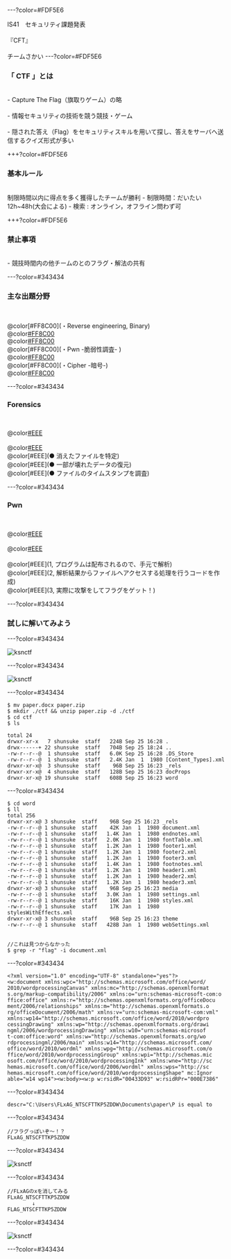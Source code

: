 ---?color=#FDF5E6

IS41　セキュリティ課題発表<br><br>
『CFT』<br><br>
チームさかい
---?color=#FDF5E6
### 「 CTF 」とは 
<br>
- Capture The Flag（旗取りゲーム）の略<br><br>
- 情報セキュリティの技術を競う競技・ゲーム<br><br>
- 隠された答え（Flag）をセキュリティスキルを用いて探し、答えをサーバへ送信するクイズ形式が多い

+++?color=#FDF5E6

### 基本ルール
<br>
制限時間以内に得点を多く獲得したチームが勝利
- 制限時間：だいたい12h~48h(大会による)
- 検索 : オンライン，オフライン問わず可

+++?color=#FDF5E6

### 禁止事項
<br>
- 競技時間内の他チームのとのフラグ・解法の共有

---?color=#343434 
### 主な出題分野
<br>

@color[#FF8C00](・Reverse engineering, Binary) <br> 
@color[#FF8C00](・Network)<br>
@color[#FF8C00](・Forensics) <br>
@color[#FF8C00](・Pwn -脆弱性調査- ) <br>
@color[#FF8C00](・Web) <br>
@color[#FF8C00](・Cipher -暗号-) <br>
@color[#FF8C00](・programming)

---?color=#343434 
### Forensics
<br>

@color[#EEE](物理メモリのイメージファイルを解析し，必要な情報を得ること)<br> <br>
@color[#EEE](例えば犯罪捜査で)<br>
@color[#EEE](● 消えたファイルを特定) <br> 
@color[#EEE](● 一部が壊れたデータの復元) <br> 
@color[#EEE](● ファイルのタイムスタンプを調査) <br> 

---?color=#343434 
### Pwn
<br>

@color[#EEE](プログラムの脆弱性を突いてフラグを獲得する問題) <br> <br> 
@color[#EEE](どうやって解くの？) <br><br> 
@color[#EEE](1, プログラムは配布されるので、手元で解析) <br> 
@color[#EEE](2, 解析結果からファイルへアクセスする処理を行うコードを作成) <br> 
@color[#EEE](3, 実際に攻撃をしてフラグをゲット！) <br> 

---?color=#343434 
### 試しに解いてみよう

---?color=#343434

![](./assets/image01.png "ksnctf")


---?color=#343434

![](./assets/image02.png "ksnctf")

---?color=#343434

```
$ mv paper.docx paper.zip
$ mkdir ./ctf && unzip paper.zip -d ./ctf
$ cd ctf
$ ls

total 24
drwxr-xr-x   7 shunsuke  staff   224B Sep 25 16:28 .
drwx------+ 22 shunsuke  staff   704B Sep 25 18:24 ..
-rw-r--r--@  1 shunsuke  staff   6.0K Sep 25 16:28 .DS_Store
-rw-r--r--@  1 shunsuke  staff   2.4K Jan  1  1980 [Content_Types].xml
drwxr-xr-x@  3 shunsuke  staff    96B Sep 25 16:23 _rels
drwxr-xr-x@  4 shunsuke  staff   128B Sep 25 16:23 docProps
drwxr-xr-x@ 19 shunsuke  staff   608B Sep 25 16:23 word
```

---?color=#343434

```
$ cd word
$ ll
total 256
drwxr-xr-x@ 3 shunsuke  staff    96B Sep 25 16:23 _rels
-rw-r--r--@ 1 shunsuke  staff    42K Jan  1  1980 document.xml
-rw-r--r--@ 1 shunsuke  staff   1.4K Jan  1  1980 endnotes.xml
-rw-r--r--@ 1 shunsuke  staff   2.0K Jan  1  1980 fontTable.xml
-rw-r--r--@ 1 shunsuke  staff   1.2K Jan  1  1980 footer1.xml
-rw-r--r--@ 1 shunsuke  staff   1.2K Jan  1  1980 footer2.xml
-rw-r--r--@ 1 shunsuke  staff   1.2K Jan  1  1980 footer3.xml
-rw-r--r--@ 1 shunsuke  staff   1.4K Jan  1  1980 footnotes.xml
-rw-r--r--@ 1 shunsuke  staff   1.2K Jan  1  1980 header1.xml
-rw-r--r--@ 1 shunsuke  staff   1.2K Jan  1  1980 header2.xml
-rw-r--r--@ 1 shunsuke  staff   1.2K Jan  1  1980 header3.xml
drwxr-xr-x@ 3 shunsuke  staff    96B Sep 25 16:23 media
-rw-r--r--@ 1 shunsuke  staff   3.0K Jan  1  1980 settings.xml
-rw-r--r--@ 1 shunsuke  staff    16K Jan  1  1980 styles.xml
-rw-r--r--@ 1 shunsuke  staff    17K Jan  1  1980 stylesWithEffects.xml
drwxr-xr-x@ 3 shunsuke  staff    96B Sep 25 16:23 theme
-rw-r--r--@ 1 shunsuke  staff   428B Jan  1  1980 webSettings.xml


//これは見つからなかった
$ grep -r "flag" -i document.xml

```

---?color=#343434
```
<?xml version="1.0" encoding="UTF-8" standalone="yes"?>
<w:document xmlns:wpc="http://schemas.microsoft.com/office/word/
2010/wordprocessingCanvas" xmlns:mc="http://schemas.openxmlformat
s.org/markup-compatibility/2006" xmlns:o="urn:schemas-microsoft-com:o
ffice:office" xmlns:r="http://schemas.openxmlformats.org/officeDocu
ment/2006/relationships" xmlns:m="http://schemas.openxmlformats.o
rg/officeDocument/2006/math" xmlns:v="urn:schemas-microsoft-com:vml" 
xmlns:wp14="http://schemas.microsoft.com/office/word/2010/wordpro
cessingDrawing" xmlns:wp="http://schemas.openxmlformats.org/drawi
ngml/2006/wordprocessingDrawing" xmlns:w10="urn:schemas-microsof
t-com:office:word" xmlns:w="http://schemas.openxmlformats.org/wo
rdprocessingml/2006/main" xmlns:w14="http://schemas.microsoft.com/
office/word/2010/wordml" xmlns:wpg="http://schemas.microsoft.com/o
ffice/word/2010/wordprocessingGroup" xmlns:wpi="http://schemas.mic
osoft.com/office/word/2010/wordprocessingInk" xmlns:wne="http://sc
hemas.microsoft.com/office/word/2006/wordml" xmlns:wps="http://sc
hemas.microsoft.com/office/word/2010/wordprocessingShape" mc:Ignor
able="w14 wp14"><w:body><w:p w:rsidR="00433D93" w:rsidRPr="000E7386" 

```
---?color=#343434
```
descr="C:\Users\FLxAG_NTSCFTTKP5ZDDW\Documents\paper\P is equal to 
```
---?color=#343434

```
//フラグっぽいぞ〜！？
FLxAG_NTSCFTTKP5ZDDW
```

---?color=#343434

![](./assets/image05.png "ksnctf")

---?color=#343434

```
//FLxAGのxを消してみる
FLxAG_NTSCFTTKP5ZDDW
        ↓
FLAG_NTSCFTTKP5ZDDW
```

---?color=#343434

![](./assets/image06.png "ksnctf")

---?color=#343434

